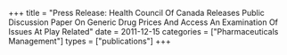 +++
title = "Press Release: Health Council Of Canada Releases Public Discussion Paper On Generic Drug Prices And Access An Examination Of Issues At Play Related"
date = 2011-12-15
categories = ["Pharmaceuticals Management"]
types = ["publications"]
+++
